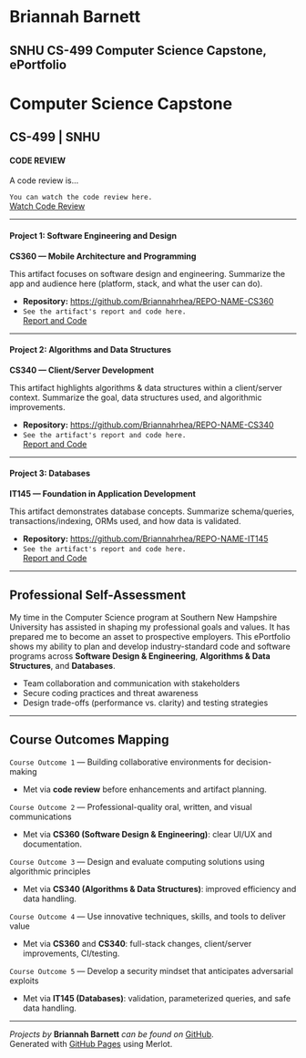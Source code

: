 # Briannah Barnett

## SNHU CS-499 Computer Science Capstone, ePortfolio

# Computer Science Capstone

## CS-499 | SNHU

#### CODE REVIEW

A code review is...

`You can watch the code review here.`  
[Watch Code Review](https://YOUR-VIDEO-LINK-HERE)

---

#### Project 1: Software Engineering and Design  
**CS360 — Mobile Architecture and Programming**

This artifact focuses on software design and engineering. Summarize the app and audience here (platform, stack, and what the user can do).

- **Repository:** <https://github.com/Briannahrhea/REPO-NAME-CS360>  
- `See the artifact's report and code here.`  
  [Report and Code](https://github.com/Briannahrhea/REPO-NAME-CS360)

---

#### Project 2: Algorithms and Data Structures  
**CS340 — Client/Server Development**

This artifact highlights algorithms & data structures within a client/server context. Summarize the goal, data structures used, and algorithmic improvements.

- **Repository:** <https://github.com/Briannahrhea/REPO-NAME-CS340>  
- `See the artifact's report and code here.`  
  [Report and Code](https://github.com/Briannahrhea/REPO-NAME-CS340)

---

#### Project 3: Databases  
**IT145 — Foundation in Application Development**

This artifact demonstrates database concepts. Summarize schema/queries, transactions/indexing, ORMs used, and how data is validated.

- **Repository:** <https://github.com/Briannahrhea/REPO-NAME-IT145>  
- `See the artifact's report and code here.`  
  [Report and Code](https://github.com/Briannahrhea/REPO-NAME-IT145)

---

## Professional Self-Assessment

My time in the Computer Science program at Southern New Hampshire University has assisted in shaping my professional goals and values. It has prepared me to become an asset to prospective employers. This ePortfolio shows my ability to plan and develop industry-standard code and software programs across **Software Design & Engineering**, **Algorithms & Data Structures**, and **Databases**.

- Team collaboration and communication with stakeholders  
- Secure coding practices and threat awareness  
- Design trade-offs (performance vs. clarity) and testing strategies

---

## Course Outcomes Mapping

`Course Outcome 1` — Building collaborative environments for decision-making  
- Met via **code review** before enhancements and artifact planning.

`Course Outcome 2` — Professional-quality oral, written, and visual communications  
- Met via **CS360 (Software Design & Engineering)**: clear UI/UX and documentation.

`Course Outcome 3` — Design and evaluate computing solutions using algorithmic principles  
- Met via **CS340 (Algorithms & Data Structures)**: improved efficiency and data handling.

`Course Outcome 4` — Use innovative techniques, skills, and tools to deliver value  
- Met via **CS360** and **CS340**: full-stack changes, client/server improvements, CI/testing.

`Course Outcome 5` — Develop a security mindset that anticipates adversarial exploits  
- Met via **IT145 (Databases)**: validation, parameterized queries, and safe data handling.

---

*Projects by* **Briannah Barnett** *can be found on* [GitHub](https://github.com/Briannahrhea).  
Generated with [GitHub Pages](https://pages.github.com/) using Merlot.
